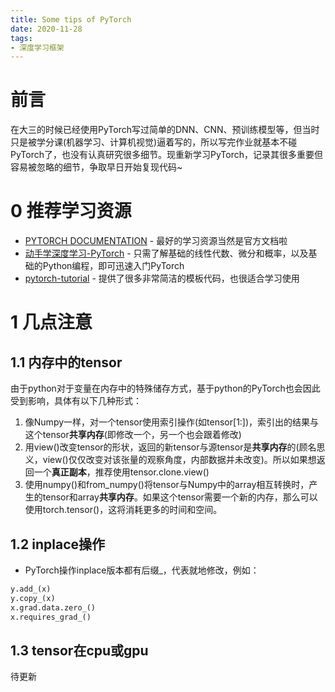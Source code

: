 ```yaml
---
title: Some tips of PyTorch
date: 2020-11-28
tags:
- 深度学习框架
---
```

# 前言
在大三的时候已经使用PyTorch写过简单的DNN、CNN、预训练模型等，但当时只是被学分课(机器学习、计算机视觉)逼着写的，所以写完作业就基本不碰PyTorch了，也没有认真研究很多细节。现重新学习PyTorch，记录其很多重要但容易被忽略的细节，争取早日开始复现代码~

# 0 推荐学习资源
* [PYTORCH DOCUMENTATION](https://pytorch.org/docs/stable/index.html) - 最好的学习资源当然是官方文档啦
* [动手学深度学习-PyTorch](https://github.com/ShusenTang/Dive-into-DL-PyTorch) - 只需了解基础的线性代数、微分和概率，以及基础的Python编程，即可迅速入门PyTorch
* [pytorch-tutorial](https://github.com/yunjey/pytorch-tutorial) - 提供了很多非常简洁的模板代码，也很适合学习使用

# 1 几点注意
## 1.1 内存中的tensor
由于python对于变量在内存中的特殊储存方式，基于python的PyTorch也会因此受到影响，具体有以下几种形式：
1. 像Numpy一样，对一个tensor使用索引操作(如tensor[1:])，索引出的结果与这个tensor**共享内存**(即修改一个，另一个也会跟着修改)
2. 用view()改变tensor的形状，返回的新tensor与源tensor是**共享内存**的(顾名思义，view()仅仅改变对该张量的观察角度，内部数据并未改变)。所以如果想返回一个**真正副本**，推荐使用tensor.clone.view()
3. 使用numpy()和from_numpy()将tensor与Numpy中的array相互转换时，产生的tensor和array**共享内存**。如果这个tensor需要一个新的内存，那么可以使用torch.tensor()，这将消耗更多的时间和空间。

## 1.2 inplace操作
* PyTorch操作inplace版本都有后缀_，代表就地修改，例如：
```python
y.add_(x)
y.copy_(x)
x.grad.data.zero_()
x.requires_grad_()
```

## 1.3 tensor在cpu或gpu
待更新
